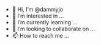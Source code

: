 - 👋 Hi, I’m @dammyjo
- 👀 I’m interested in ...
- 🌱 I’m currently learning ...
- 💞️ I’m looking to collaborate on ...
- 📫 How to reach me ...

<!---
dammyjo/dammyjo is a ✨ special ✨ repository because its `README.md` (this file) appears on your GitHub profile.
You can click the Preview link to take a look at your changes.
--->
